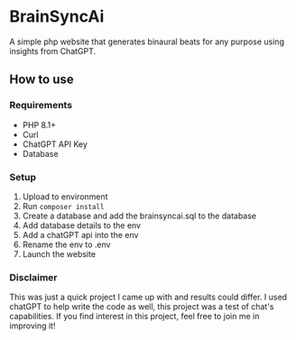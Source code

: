 # BrainSyncAi
 A simple php website that generates binaural beats for any purpose using insights from ChatGPT.


## How to use

### Requirements 

- PHP 8.1+
- Curl
- ChatGPT API Key
- Database

### Setup

1. Upload to environment
2. Run `composer install`
3. Create a database and add the brainsyncai.sql to the database
5. Add database details to the env
6. Add a chatGPT api into the env
7. Rename the env to .env
8. Launch the website

### Disclaimer

This was just a quick project I came up with and results could differ. I used chatGPT to help write the code as well, this project was a test of chat's capabilities. If you find interest in this project, feel free to join me in improving it! 

